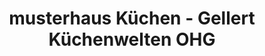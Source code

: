 ---
title: "musterhaus Küchen - Gellert Küchenwelten OHG"
url: /goettingen/musterhaus-kuechen-gellert-kuechenwelten-ohg/
shop: Küchen
---